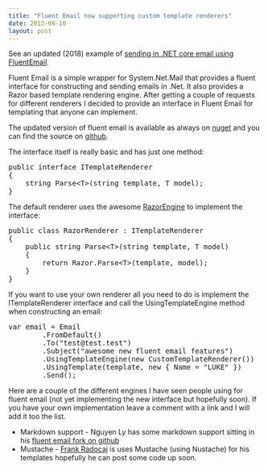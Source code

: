 ```yaml
---
title: "Fluent Email now supporting custom template renderers"
date: 2012-06-10
layout: post
---
```


<div class="message">
See an updated (2018) example of <a href='/2018/07/01/send-email-in-dotnet-core-with-fluent-email'>sending in .NET core email using FluentEmail</a>.
</div>

Fluent Email is a simple wrapper for System.Net.Mail that provides a fluent interface for constructing and sending emails in .Net. It also provides a Razor based template rendering engine. After getting a couple of requests for different renderers I decided to provide an interface in Fluent Email for templating that anyone can implement.

The updated version of fluent email is available as always on [nuget](http://nuget.org/packages/fluent-email) and you can find the source on [github](https://github.com/lukencode).

The interface itself is really basic and has just one method:

<pre class="prettyprint">
public interface ITemplateRenderer
{
	string Parse&lt;T&gt;(string template, T model);
}
</pre>
	
The default renderer uses the awesome [RazorEngine](http://nuget.org/packages/RazorEngine) to implement the interface:

<pre class="prettyprint">
public class RazorRenderer : ITemplateRenderer
{
	public string Parse&lt;T&gt;(string template, T model)
	{
		return Razor.Parse&lt;T&gt;(template, model);
	}
}
</pre>

If you want to use your own renderer all you need to do is implement the ITemplateRenderer interface and call the UsingTemplateEngine method when constructing an email:

<pre class="prettyprint">
var email = Email
		.FromDefault()
		.To("test@test.test")
		.Subject("awesome new fluent email features")
		.UsingTemplateEngine(new CustomTemplateRenderer())
		.UsingTemplate(template, new { Name = "LUKE" })
		.Send();
</pre>
			
Here are a couple of the different engines I have seen people using for fluent email (not yet implementing the new interface but hopefully soon).  If you have your own implementation leave a comment with a link and I will add it too the list.

 - Markdown support - Nguyen Ly has some markdown support sitting in his [fluent email fork on github](https://github.com/lyphtec/FluentEmail)
 - Mustache - [Frank Radocaj](http://twitter.com/frankr) is uses Mustache (using Nustache) for his templates hopefully he can post some code up soon.
 
 